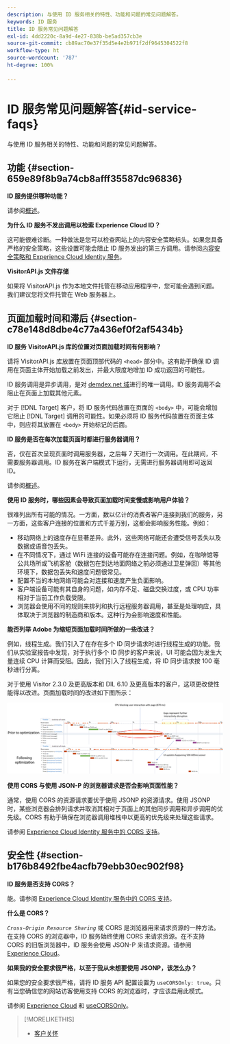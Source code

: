 ```yaml
---
description: 与使用 ID 服务相关的特性、功能和问题的常见问题解答。
keywords: ID 服务
title: ID 服务常见问题解答
exl-id: 4dd2220c-8a9d-4e27-838b-be5ad357cb3e
source-git-commit: cb89ac70e37f35d5e4e2b971f2df9645304522f8
workflow-type: ht
source-wordcount: '787'
ht-degree: 100%

---
```


# ID 服务常见问题解答{#id-service-faqs}

与使用 ID 服务相关的特性、功能和问题的常见问题解答。

## 功能 {#section-659e89f8b9a74cb8afff35587dc96836}

**ID 服务提供哪种功能？**

请参阅[概述](../introduction/overview.md)。

**为什么 ID 服务不发出调用以检索 Experience Cloud ID？**

这可能很难诊断。一种做法是您可以检查网站上的内容安全策略标头。如果您具备严格的安全策略，这些设置可能会阻止 ID 服务发出的第三方调用。请参阅[内容安全策略和 Experience Cloud Identity 服务](../reference/csp.md#concept-968c423a7392479db0a0d821ae9783e3)。

**VisitorAPI.js 文件存储**

如果将 VisitorAPI.js 作为本地文件托管在移动应用程序中，您可能会遇到问题。我们建议您将文件托管在 Web 服务器上。

## 页面加载时间和滞后 {#section-c78e148d8dbe4c77a436ef0f2af5434b}

**ID 服务 VisitorAPI.js 库的位置对页面加载时间有何影响？**

请将 VisitorAPI.js 库放置在页面顶部代码的 `<head>` 部分中。这有助于确保 ID 调用在页面主体开始加载之前发出，并最大限度地增加 ID 成功返回的可能性。

ID 服务调用是异步调用，是对 [demdex.net 域](https://experienceleague.adobe.com/docs/audience-manager/user-guide/reference/demdex-calls.html?lang=zh-Hans)进行的唯一调用。ID 服务调用不会阻止在页面上加载其他元素。

对于 [!DNL Target] 客户，将 ID 服务代码放置在页面的 `<body>` 中，可能会增加它阻止 [!DNL Target] 调用的可能性。如果必须将 ID 服务代码放置在页面主体中，则应将其放置在 `<body>` 开始标记的后面。

**ID 服务是否在每次加载页面时都进行服务器调用？**

否，仅在首次呈现页面时调用服务器，之后每 7 天进行一次调用。在此期间，不需要服务器调用。ID 服务在客户端模式下运行，无需进行服务器调用即可返回 ID。

请参阅[概述](../introduction/overview.md)。

**使用 ID 服务时，哪些因素会导致页面加载时间变慢或影响用户体验？**

很难列出所有可能的情况。一方面，数以亿计的消费者客户连接到我们的服务，另一方面，这些客户连接的位置和方式千差万别，这都会影响服务性能。例如：

* 移动网络上的速度存在显著差异。此外，这些网络可能还会遭受信号丢失以及数据或语音包丢失。
* 在不同情况下，通过 WiFi 连接的设备可能存在连接问题。例如，在咖啡馆等公共场所或飞机客舱（数据包在到达地面网络之前必须通过卫星弹回）等其他环境下，数据包丢失和速度问题很常见。
* 配置不当的本地网络可能会对连接和速度产生负面影响。
* 客户端设备可能有其自身的问题，如内存不足、磁盘交换过度，或 CPU 功率相对于当前工作负载受限。
* 浏览器会使用不同的规则来排列和执行远程服务器调用，甚至是处理响应，具体取决于浏览器的制造商和版本。这种行为会影响速度和性能。

**能否列举 Adobe 为缩短页面加载时间所做的一些改进？**

例如，线程生成。我们引入了在存在多个 ID 同步请求时进行线程生成的功能。我们从实验室报告中发现，对于执行多个 ID 同步的客户来说，UI 可能会因为发生大量连续 CPU 计算而受阻。因此，我们引入了线程生成，将 ID 同步请求按 100 毫秒进行分离。

对于使用 Visitor 2.3.0 及更高版本和 DIL 6.10 及更高版本的客户，这项更改使性能得以改进。页面加载时间的改进如下图所示：

![](assets/id_sync_improvements_copy.png)

**使用 CORS 与使用 JSON-P 的浏览器请求是否会影响页面性能？**

通常，使用 CORS 的资源请求要优于使用 JSONP 的资源请求。使用 JSONP 时，某些浏览器会排列请求并取消其相对于页面上的其他同步调用和异步调用的优先级。CORS 有助于确保在浏览器调用堆栈中以更高的优先级来处理这些请求。

请参阅 [Experience Cloud Identity 服务中的 CORS 支持](../reference/cors.md#concept-6c280446990d46d88ba9da15d2dcc758)。

## 安全性 {#section-b176b8492fbe4acfb79ebb30ec902f98}

**ID 服务是否支持 CORS？**

能。请参阅 [Experience Cloud Identity 服务中的 CORS 支持](../reference/cors.md#concept-6c280446990d46d88ba9da15d2dcc758)。

**什么是 CORS？**

*`Cross-Origin Resource Sharing`* 或 CORS 是浏览器用来请求资源的一种方法。在支持 CORS 的浏览器中，ID 服务始终使用 CORS 来请求资源。在不支持 CORS 的旧版浏览器中，ID 服务会使用 JSON-P 来请求资源。请参阅 [Experience Cloud](../reference/cors.md#concept-6c280446990d46d88ba9da15d2dcc758)。

**如果我的安全要求很严格，以至于我从未想要使用 JSONP，该怎么办？**

如果您的安全要求很严格，请将 ID 服务 API 配置设置为 `useCORSOnly: true`。只有当您确信您的网站访客使用支持 CORS 的浏览器时，才应该启用此模式。

请参阅 [Experience Cloud](../reference/cors.md#concept-6c280446990d46d88ba9da15d2dcc758) 和 [useCORSOnly](../library/function-vars/use-cors-only.md#reference-8a9a143d838b48d6b23329b84b13e1fa)。

>[!MORELIKETHIS]
>
>* [客户关怀](https://helpx.adobe.com/cn/marketing-cloud/contact-support.html)

